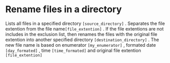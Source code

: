 # Rename files in a directory

Lists all files in a specified directory `[source_directory]` . Separates the file extention from the file name`[file_extention]` . If the file extentions are not includes in the exclusion list, then renames the files with the original file extention into another specified directory `[destination_directory]` . The new file name is based on enumerator `[my_enumerator]` , formated date `[day_formated]` , time `[time_formated]` and original file extention `[file_extention]`
